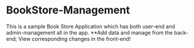 # BookStore-Management
This is a sample Book Store Application which has both user-end and admin-management all in the app. 
**Add data and manage from the back-end; View corresponding changes in the front-end!
